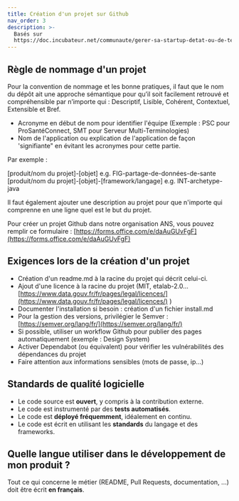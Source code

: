 ```yaml
---
title: Création d'un projet sur Github
nav_order: 3
description: >-
  Basés sur
  https://doc.incubateur.net/communaute/gerer-sa-startup-detat-ou-de-territoires-au-quotidien/je-fais-des-choix-technologique/standards-de-qualite-beta.gouv.fr
---
```


## Règle de nommage d'un projet  

Pour la convention de nommage et les bonne pratiques, il faut que le nom du dépôt ait une approche sémantique pour qu’il soit facilement retrouvé et compréhensible par n’importe qui : 
Descriptif, Lisible, Cohérent, Contextuel, Extensible et Bref.

 - Acronyme en début de nom pour identifier l'équipe (Exemple : PSC pour ProSantéConnect, SMT pour Serveur Multi-Terminologies)
 - Nom de l'application ou explication de l'application de façon 'signifiante" en évitant les acronymes pour cette partie.

Par exemple :

[produit/nom du projet]-[objet] e.g. FIG-partage-de-données-de-sante      
[produit/nom du projet]-[objet]-[framework/langage] e.g. INT-archetype-java   

Il faut également ajouter une description au projet pour que n'importe qui comprenne en une ligne quel est le but du projet.

Pour créer un projet Github dans notre organisation ANS, vous pouvez remplir ce formulaire : [https://forms.office.com/e/daAuGUvFgF](https://forms.office.com/e/daAuGUvFgF)  

## Exigences lors de la création d'un projet

- Création d'un readme.md à la racine du projet qui décrit celui-ci.
- Ajout d'une licence à la racine du projet (MIT, etalab-2.0... [https://www.data.gouv.fr/fr/pages/legal/licences/](https://www.data.gouv.fr/fr/pages/legal/licences/) )
- Documenter l'installation si besoin : création d'un fichier install.md
- Pour la gestion des versions, privilégier le Semver : [https://semver.org/lang/fr/](https://semver.org/lang/fr/) 
- Si possible, utiliser un workflow Github pour publier des pages automatiquement (exemple : Design System)
- Activer Dependabot (ou équivalent) pour vérifier les vulnérabilités des dépendances du projet
- Faire attention aux informations sensibles (mots de passe, ip...)

## Standards de qualité logicielle 

* Le code source est **ouvert**, y compris à la contribution externe.
* Le code est instrumenté par des **tests automatisés**.
* Le code est **déployé fréquemment**, idéalement en continu.
* Le code est écrit en utilisant les **standards** du langage et des frameworks.

## Quelle langue utiliser dans le développement de mon produit ?

Tout ce qui concerne le métier (README, Pull Requests, documentation, ...) doit être écrit **en français**.
